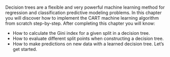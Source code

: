 Decision trees are a flexible and very powerful machine learning method for regression and
classification predictive modeling problems. In this chapter you will discover how to implement
the CART machine learning algorithm from scratch step-by-step. After completing this chapter
you will know:
- How to calculate the Gini index for a given split in a decision tree.
- How to evaluate different split points when constructing a decision tree.
- How to make predictions on new data with a learned decision tree.
Let’s get started.